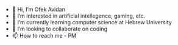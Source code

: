 - 👋 Hi, I’m Ofek Avidan
- 👀 I’m interested in artificial intellegence, gaming, etc.
- 🌱 I’m currently learning computer science at Hebrew University
- 💞️ I’m looking to collaborate on coding
- 📫 How to reach me - PM
